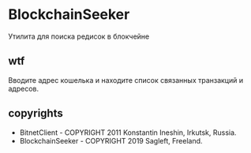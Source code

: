 # BlockchainSeeker
Утилита для поиска редисок в блокчейне

## wtf
Вводите адрес кошелька и находите список связанных транзакций и адресов.

## copyrights
* BitnetClient - COPYRIGHT 2011 Konstantin Ineshin, Irkutsk, Russia.
* BlockchainSeeker - COPYRIGHT 2019 Sagleft, Freeland.
